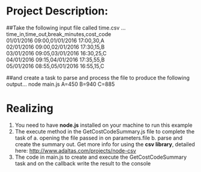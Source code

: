 # Project Description:
##Take the following input file called time.csv ...
time_in,time_out,break_minutes,cost_code <br>
01/01/2016 09:00,01/01/2016 17:00,30,A <br>
02/01/2016 09:00,02/01/2016 17:30,15,B <br>
03/01/2016 09:05,03/01/2016 16:30,25,C <br>
04/01/2016 09:15,04/01/2016 17:35,55,B <br>
05/01/2016 08:55,05/01/2016 16:55,15,C <br>

##and create a task to parse and process the file to produce the following output...
node main.js
A=450
B=940
C=885

# Realizing
1. You need to have <b>node.js</b> installed on your machine to run this example
2. The execute method in the GetCostCodeSummary.js file to complete the task of
    a. opening the file passed in on parameters.file
    b. parse and create the summary out. Get more info for using the <b>csv library</b>, detailed here: http://www.adaltas.com/projects/node-csv
3. The code in main.js to create and execute the GetCostCodeSummary task and on the callback write the result to the console